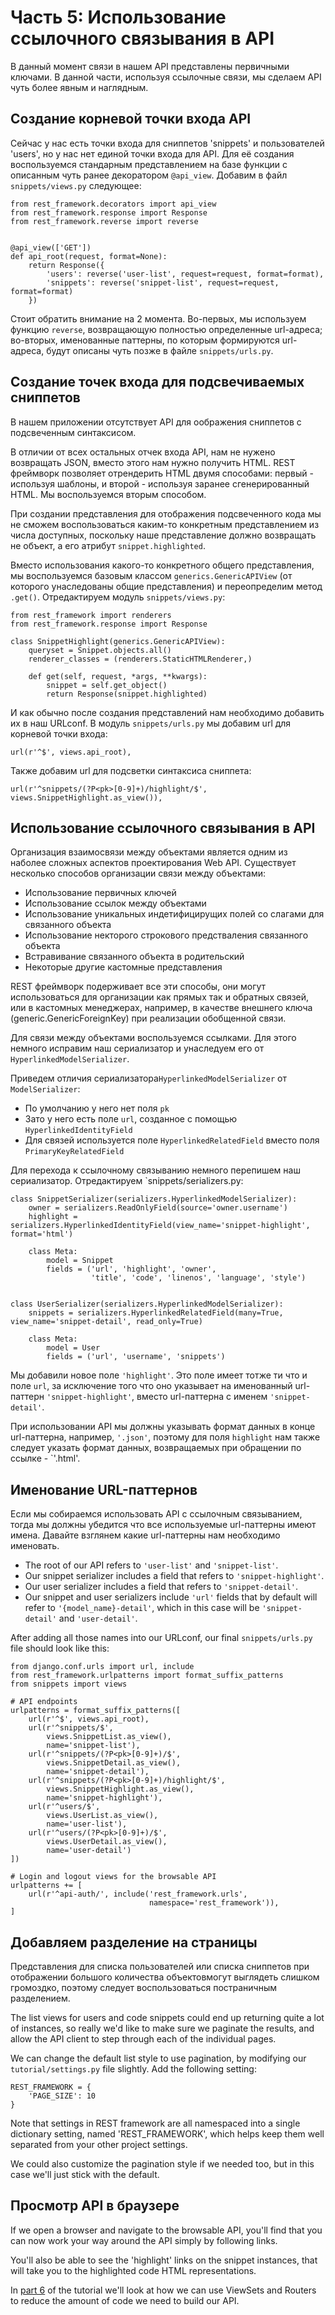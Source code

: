 # Часть 5: Использование ссылочного связывания в API

В данный момент связи в нашем API представлены первичными ключами. В данной части, используя ссылочные связи, мы сделаем API чуть более явным и наглядным.

## Создание корневой точки входа API

Сейчас у нас есть точки входа для сниппетов 'snippets' и пользователей 'users', но у нас нет единой точки входа для API. Для её создания воспользуемся стандарным представлением на базе функции с описанным чуть ранее декоратором `@api_view`. Добавим в файл `snippets/views.py` следующее:

    from rest_framework.decorators import api_view
    from rest_framework.response import Response
    from rest_framework.reverse import reverse


    @api_view(['GET'])
    def api_root(request, format=None):
        return Response({
            'users': reverse('user-list', request=request, format=format),
            'snippets': reverse('snippet-list', request=request, format=format)
        })

Стоит обратить внимание на 2 момента. Во-первых, мы используем функцию `reverse`, возвращающую полностью определенные url-адреса; во-вторых, именованные паттерны, по которым формируются url-адреса, будут описаны чуть позже в файле `snippets/urls.py`. 

## Создание точек входа для подсвечиваемых сниппетов

В нашем приложении отсутствует API для оображения сниппетов с подсвеченным синтаксисом.

В отличии от всех остальных отчек входа API, нам не нужено возвращать JSON, вместо этого нам нужно получить HTML. REST фреймворк позволяет отрендерить HTML двумя способами: первый - используя шаблоны, и второй - используя заранее сгенерированный HTML. Мы воспользуемся вторым способом.

При создании представления для отображения подсвеченного кода мы не сможем воспользоваться каким-то конкретным представлением из числа доступных, поскольку наше представление должно возвращать не объект, а его атрибут `snippet.highlighted`.

Вместо использования какого-то конкретного общего представления, мы воспользуемся базовым классом `generics.GenericAPIView` (от которого унаследованы общие представления) и переопределим метод `.get()`. Отредактируем модуль `snippets/views.py`:

    from rest_framework import renderers
    from rest_framework.response import Response

    class SnippetHighlight(generics.GenericAPIView):
        queryset = Snippet.objects.all()
        renderer_classes = (renderers.StaticHTMLRenderer,)

        def get(self, request, *args, **kwargs):
            snippet = self.get_object()
            return Response(snippet.highlighted)

И как обычно после создания представлений нам необходимо добавить их в наш URLconf.
В модуль `snippets/urls.py` мы добавим url для  корневой точки входа:

    url(r'^$', views.api_root),

Также добавим url для подсветки синтаксиса сниппета:

    url(r'^snippets/(?P<pk>[0-9]+)/highlight/$', views.SnippetHighlight.as_view()),

## Использование ссылочного связывания в API

Организация взаимосвязи между объектами является одним из наболее сложных аспектов проектирования Web API. Существует несколько способов организации связи между объектами:

* Использование первичных ключей
* Использование ссылок между объектами
* Использование уникальных индетифицирущих полей со слагами для связанного объекта
* Использование некторого строкового предстваления связанного объекта
* Встравивание связанного объекта в родительский
* Некоторые другие кастомные представления

REST фреймворк подерживает все эти способы, они могут использоваться для организации как прямых так и обратных связей, или в кастомных менеджерах, например, в качестве внешнего ключа (generic.GenericForeignKey) при реализации обобщенной связи.

Для связи между объектами воспользуемся ссылками. Для этого немного исправим наш сериализатор и унаследуем его от `HyperlinkedModelSerializer`.

Приведем отличия сериализатора`HyperlinkedModelSerializer` от `ModelSerializer`:

* По умолчанию у него нет поля `pk`
* Зато у него есть поле `url`, созданное с помощью `HyperlinkedIdentityField`
* Для связей используется поле `HyperlinkedRelatedField` вместо поля `PrimaryKeyRelatedField`

Для перехода к ссылочному связыванию немного перепишем наш сериализатор. Отредактируем `snippets/serializers.py:

    class SnippetSerializer(serializers.HyperlinkedModelSerializer):
        owner = serializers.ReadOnlyField(source='owner.username')
        highlight = serializers.HyperlinkedIdentityField(view_name='snippet-highlight', format='html')

        class Meta:
            model = Snippet
            fields = ('url', 'highlight', 'owner',
                      'title', 'code', 'linenos', 'language', 'style')


    class UserSerializer(serializers.HyperlinkedModelSerializer):
        snippets = serializers.HyperlinkedRelatedField(many=True, view_name='snippet-detail', read_only=True)

        class Meta:
            model = User
            fields = ('url', 'username', 'snippets')

Мы добавили новое поле `'highlight'`. Это поле имеет тотже ти что и поле `url`, за исключение того что оно указывает на именованный url-паттерн `'snippet-highlight'`, вместо url-паттерна с именем `'snippet-detail'`.

При использовании API мы должны указывать формат данных в конце url-паттерна, например, `'.json'`, поэтому для поля `highlight` нам также следует указать формат данных, возвращаемых при обращении по ссылке - `'.html'.

## Именование URL-паттернов

Если мы собираемся использовать API с ссылочным связыванием, тогда мы должны убедится что все используемые url-паттерны имеют имена. Давайте взглянем какие url-паттерны нам необходимо именовать.

* The root of our API refers to `'user-list'` and `'snippet-list'`.
* Our snippet serializer includes a field that refers to `'snippet-highlight'`.
* Our user serializer includes a field that refers to `'snippet-detail'`.
* Our snippet and user serializers include `'url'` fields that by default will refer to `'{model_name}-detail'`, which in this case will be `'snippet-detail'` and `'user-detail'`.

After adding all those names into our URLconf, our final `snippets/urls.py` file should look like this:

    from django.conf.urls import url, include
    from rest_framework.urlpatterns import format_suffix_patterns
    from snippets import views

    # API endpoints
    urlpatterns = format_suffix_patterns([
        url(r'^$', views.api_root),
        url(r'^snippets/$',
            views.SnippetList.as_view(),
            name='snippet-list'),
        url(r'^snippets/(?P<pk>[0-9]+)/$',
            views.SnippetDetail.as_view(),
            name='snippet-detail'),
        url(r'^snippets/(?P<pk>[0-9]+)/highlight/$',
            views.SnippetHighlight.as_view(),
            name='snippet-highlight'),
        url(r'^users/$',
            views.UserList.as_view(),
            name='user-list'),
        url(r'^users/(?P<pk>[0-9]+)/$',
            views.UserDetail.as_view(),
            name='user-detail')
    ])

    # Login and logout views for the browsable API
    urlpatterns += [
        url(r'^api-auth/', include('rest_framework.urls',
                                   namespace='rest_framework')),
    ]

## Добавляем разделение на страницы

Представления для списка пользователей или списка сниппетов при отображении большого количества объектовмогут выглядеть слишком громоздко, поэтому следует воспользоваться постраничным разделением.

The list views for users and code snippets could end up returning quite a lot of instances, so really we'd like to make sure we paginate the results, and allow the API client to step through each of the individual pages.

We can change the default list style to use pagination, by modifying our `tutorial/settings.py` file slightly.  Add the following setting:

    REST_FRAMEWORK = {
        'PAGE_SIZE': 10
    }

Note that settings in REST framework are all namespaced into a single dictionary setting, named 'REST_FRAMEWORK', which helps keep them well separated from your other project settings.

We could also customize the pagination style if we needed too, but in this case we'll just stick with the default.

## Просмотр API в браузере

If we open a browser and navigate to the browsable API, you'll find that you can now work your way around the API simply by following links.

You'll also be able to see the 'highlight' links on the snippet instances, that will take you to the highlighted code HTML representations.

In [part 6][tut-6] of the tutorial we'll look at how we can use ViewSets and Routers to reduce the amount of code we need to build our API.

[tut-6]: 6-viewsets-and-routers.md
